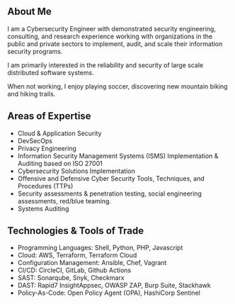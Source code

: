 ## About Me

I am a Cybersecurity Engineer with demonstrated security engineering, consulting, and research experience working with organizations in the public and private sectors to implement, audit, and scale their information security programs.

I am primarily interested in the reliability and security of large scale distributed software systems.

When not working, I enjoy playing soccer, discovering new mountain biking and hiking trails.

## Areas of Expertise
- Cloud & Application Security
- DevSecOps
- Privacy Engineering
- Information Security Management Systems (ISMS) Implementation & Auditing based on ISO 27001
- Cybersecurity Solutions Implementation
- Offensive and Defensive Cyber Security Tools, Techniques, and Procedures (TTPs)
- Security assessments & penetration testing, social engineering assessments, red/blue teaming.
- Systems Auditing

## Technologies & Tools of Trade
- Programming Languages: Shell, Python, PHP, Javascript
- Cloud: AWS, Terraform, Terraform Cloud
- Configuration Management: Ansible, Chef, Vagrant
- CI/CD: CircleCI, GitLab, Github Actions
- SAST: Sonarqube, Snyk, Checkmarx
- DAST: Rapid7 InsightAppsec, OWASP ZAP, Burp Suite, Stackhawk
- Policy-As-Code: Open Policy Agent (OPA), HashiCorp Sentinel
